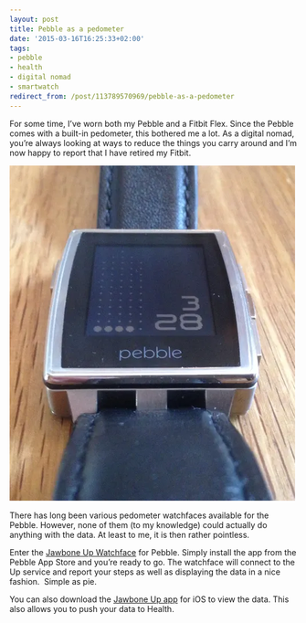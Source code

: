 ```yaml
---
layout: post
title: Pebble as a pedometer
date: '2015-03-16T16:25:33+02:00'
tags:
- pebble
- health
- digital nomad
- smartwatch
redirect_from: /post/113789570969/pebble-as-a-pedometer
---
```


For some time, I’ve worn both my Pebble and a Fitbit Flex. Since the Pebble comes with a built-in pedometer, this bothered me a lot. As a digital nomad, you’re always looking at ways to reduce the things you carry around and I’m now happy to report that I have retired my Fitbit.

![](/tumblr_files/tumblr_inline_nlb8qzinZ91skxjxc.webp)

There has long been various pedometer watchfaces available for the Pebble. However, none of them (to my knowledge) could actually do anything with the data. At least to me, it is then rather pointless.

Enter the [Jawbone Up Watchface](https://apps.getpebble.com/applications/5429c7b7dfdebeb8dd000021) for Pebble. Simply install the app from the Pebble App Store and you’re ready to go. The watchface will connect to the Up service and report your steps as well as displaying the data in a nice fashion.  Simple as pie.

You can also download the [Jawbone Up app](https://itunes.apple.com/us/app/up-by-jawbone-free-fitness/id916240764?mt=8) for iOS to view the data. This also allows you to push your data to Health.
